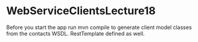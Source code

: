 # WebServiceClientsLecture18


Before you start the app run mvn compile to generate client model classes from the contacts WSDL. 
RestTemplate defined as well.

